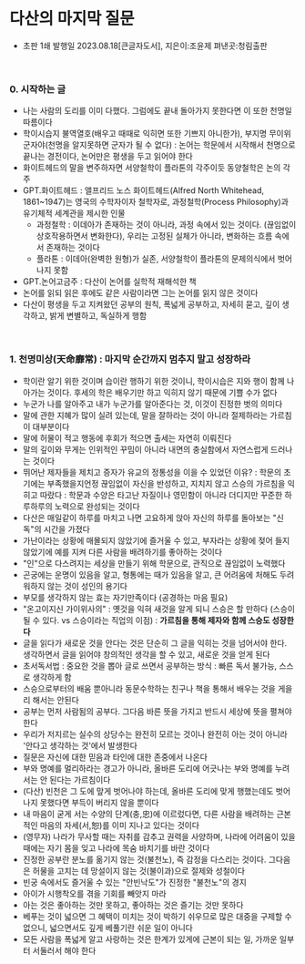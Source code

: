 # 다산의 마지막 질문

- 초판 1쇄 발행일 2023.08.18[큰글자도서],  지은이:조윤제  펴낸곳:청림출판

<br>

### 0. 시작하는 글
- 나는 사람의 도리를 이미 다했다. 그럼에도 끝내 돌아가지 못한다면 이 또한 천명일 따름이다
- 학이시습지 불역열호(배우고 때때로 익히면 또한 기쁘지 아니한가), 부지명 무이위군자야(천명을 알지못하면 군자가 될 수 없다) : 논어는 학문에서 시작해서 천명으로 끝나는 경전이다, 논어만은 평생을 두고 읽어야 한다
- 화이트헤드의 말을 변주하자면 서양철학이 플라톤의 각주이듯 동양철학은 논의 각주
- GPT.화이트헤드 : 앨프리드 노스 화이트헤드(Alfred North Whitehead, 1861~1947)는 영국의 수학자이자 철학자로, 과정철학(Process Philosophy)과 유기체적 세계관을 제시한 인물
  - 과정철학 : 이데아가 존재하는 것이 아니라, 과정 속에서 있는 것이다. (끊임없이 상호작용하면서 변화한다), 우리는 고정된 실체가 아니라, 변화하는 흐름 속에서 존재하는 것이다
  - 플라톤 : 이데아(완벽한 원형)가 실존, 서양철학이 플라톤의 문제의식에서 벗어나지 못함
- GPT.논어고금주 : 다산이 논어를 실학적 재해석한 책
- 논어를 읽되 읽은 후에도 같은 사람이라면 그는 논어를 읽지 않은 것이다
- 다산이 평생을 두고 지켜왔던 공부의 원칙, 폭넓게 공부하고, 자세히 묻고, 깊이 생각하고, 밝게 변별하고, 독실하게 행함
  

<br>


### 1. 천명미상(天命靡常) : 마지막 순간까지 멈추지 말고 성장하라
- 학이란 알기 위한 것이며 습이란 행하기 위한 것이니, 학이시습은 지와 행이 함께 나아가는 것이다. 후세의 학은 배우기만 하고 익히지 않기 때문에 기쁠 수가 없다
- 누군가 나를 알아주고 내가 누군가를 알아준다는 것, 이것이 진정한 벗의 의미다
- 말에 관한 지혜가 많이 실려 있는데, 말을 잘하라는 것이 아니라 절제하라는 가르침이 대부분이다
- 말에 허물이 적고 행동에 후회가 적으면 출세는 자연히 이뤄진다
- 말의 깊이와 무게는 인위적인 꾸밈이 아니라 내면의 충실함에서 자연스럽게 드러나는 것이다
- 뛰어난 제자들을 제치고 증자가 유교의 정통성을 이을 수 있었던 이유? : 학문의 초기에는 부족했을지언정 끊임없이 자신을 반성하고, 지치지 않고 스승의 가르침을 익히고 따랐다 : 학문과 수양은 타고난 자질이나 영민함이 아니라 더디지만 꾸준한 하루하루의 노력으로 완성되는 것이다
- 다산은 매일같이 하루를 마치고 나면 고요하게 앉아 자신의 하루를 돌아보는 "신독"의 시간을 가졌다
- 가난이라는 상황에 매몰되지 않았기에 즐거울 수 있고, 부자라는 상황에 젖어 들지 않았기에 예를 지켜 다른 사람을 배려하기를 좋아하는 것이다
- "인"으로 다스려지는 세상을 만들기 위해 학문으로, 관직으로 끊임없이 노력했다
- 곤궁에는 운명이 있음을 알고, 형통에는 때가 있음을 알고, 큰 어려움에 처해도 두려워하지 않는 것이 성인의 용기다
- 부모를 생각하지 않는 효는 자기만족이다 (공경하는 마음 필요)
- "온고이지신 가이위사의" : 옛것을 익혀 새것을 알게 되니 스승은 할 만하다 (스승이 될 수 있다. vs 스승이라는 직업의 이점) : **가르침을 통해 제자와 함께 스승도 성장한다**
- 글을 읽다가 새로운 것을 안다는 것은 단순히 그 글을 익히는 것을 넘어서야 한다. 생각하면서 글을 읽어야 창의적인 생각을 할 수 있고, 새로운 것을 얻게 된다
- 초서독서법 : 중요한 것을 뽑아 글로 쓰면서 공부하는 방식 : 빠른 독서 불가능, 스스로 생각하게 함
- 스승으로부터의 배움 뿐아니라 동문수학하는 친구나 책을 통해서 배우는 것을 게을리 해서는 안된다
- 공부는 먼저 사람됨의 공부다. 그다음 바른 뜻을 가지고 반드시 세상에 뜻을 펼쳐야 한다
- 우리가 저지르는 실수의 상당수는 완전히 모르는 것이나 완전히 아는 것이 아니라 '안다고 생각하는 것'에서 발생한다
- 질문은 자신에 대한 믿음과 타인에 대한 존중에서 나온다
- 부와 명예를 멀리하라는 경고가 아니라, 올바른 도리에 어긋나는 부와 명예를 누려서는 안 된다는 가르침이다
- (다산) 빈천은 그 도에 맢게 벗어나야 하는데, 올바른 도리에 맞게 행했는데도 벗어나지 못했다면 부득이 버리지 않을 뿐이다
- 내 마음이 굳게 서는 수양의 단계(충,忠)에 이르렀다면, 다른 사람을 배려하는 근본적인 마음의 자세(서,恕)를 이미 지나고 있다는 것이다
- (영무자) 나라가 무사할 때는 자취를 감추고 권력을 사양하며, 나라에 어려움이 있을 때에는 자기 몸을 잊고 나라에 목숨 바치기를 바란 것이다
- 진정한 공부란 분노를 옮기지 않는 것(불천노), 즉 감정을 다스리는 것이다. 그다음은 허물을 고치는 데 망설이지 않는 것(불이과)으로 절제와 성철이다
- 빈궁 속에서도 즐거울 수 있는 "안빈낙도"가 진정한 "불천노"의 경지
- 아이가 시행착오를 겪을 기회를 빼앗지 마라
- 아는 것은 좋아하는 것만 못하고, 좋아하는 것은 즐기는 것만 못하다
- 베푸는 것이 넓으면 그 혜택이 미치는 것이 박하기 쉬우므로 많은 대중을 구제할 수 없으니, 넓으면서도 깊게 베풀기란 쉬운 일이 아니다
- 모든 사람을 폭넓게 알고 사랑하는 것은 한계가 있게에 근본이 되는 일, 가까운 일부터 서둘러서 해야 한다